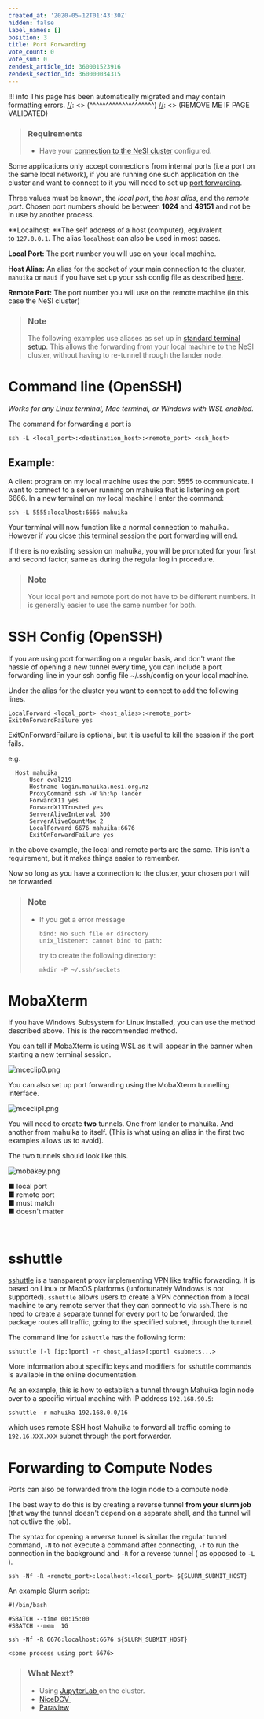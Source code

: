 ```yaml
---
created_at: '2020-05-12T01:43:30Z'
hidden: false
label_names: []
position: 3
title: Port Forwarding
vote_count: 0
vote_sum: 0
zendesk_article_id: 360001523916
zendesk_section_id: 360000034315
---
```



[//]: <> (REMOVE ME IF PAGE VALIDATED)
[//]: <> (vvvvvvvvvvvvvvvvvvvv)
!!! info
    This page has been automatically migrated and may contain formatting errors.
[//]: <> (^^^^^^^^^^^^^^^^^^^^)
[//]: <> (REMOVE ME IF PAGE VALIDATED)
> ### Requirements
>
> -   Have your [connection to the NeSI
>     cluster](https://support.nesi.org.nz/hc/en-gb/articles/360000625535-Standard-Terminal-Setup)
>     configured.

Some applications only accept connections from internal ports (i.e a
port on the same local network), if you are running one such application
on the cluster and want to connect to it you will need to set up [port
forwarding](https://en.wikipedia.org/wiki/Port_forwarding).

Three values must be known, the *local port*, the *host alias*, and the
*remote port*. Chosen port numbers should be between **1024** and
**49151** and not be in use by another process.

**Localhost: **The self address of a host (computer), equivalent
to `127.0.0.1`. The alias `localhost` can also be used in most cases.

**Local Port:** The port number you will use on your local machine. 

**Host Alias:** An alias for the socket of your main connection to the
cluster, `mahuika` or `maui` if you have set up your ssh config file as
described
[here](https://support.nesi.org.nz/hc/en-gb/articles/360000625535).

**Remote Port:** The port number you will use on the remote machine (in
this case the NeSI cluster)

> ### Note
>
> The following examples use aliases as set up in [standard terminal
> setup](https://support.nesi.org.nz/hc/en-gb/articles/360000625535).
> This allows the forwarding from your local machine to the NeSI
> cluster, without having to re-tunnel through the lander node.

# Command line (OpenSSH)

*Works for any Linux terminal, Mac terminal, or Windows with WSL
enabled.*

The command for forwarding a port is

    ssh -L <local_port>:<destination_host>:<remote_port> <ssh_host>

## Example:

A client program on my local machine uses the port 5555 to communicate.
I want to connect to a server running on mahuika that is listening on
port 6666. In a new terminal on my local machine I enter the command:

    ssh -L 5555:localhost:6666 mahuika 

Your terminal will now function like a normal connection to mahuika.
However if you close this terminal session the port forwarding will end.

If there is no existing session on mahuika, you will be prompted for
your first and second factor, same as during the regular log in
procedure. 

> ### Note
>
> Your local port and remote port do not have to be different numbers.
> It is generally easier to use the same number for both.

# SSH Config (OpenSSH)

If you are using port forwarding on a regular basis, and don't want the
hassle of opening a new tunnel every time, you can include a port
forwarding line in your ssh config file ~/.ssh/config on your local
machine.

Under the alias for the cluster you want to connect to add the following
lines.

    LocalForward <local_port> <host_alias>:<remote_port>
    ExitOnForwardFailure yes

ExitOnForwardFailure is optional, but it is useful to kill the session
if the port fails. 

e.g.

      Host mahuika
          User cwal219
          Hostname login.mahuika.nesi.org.nz
          ProxyCommand ssh -W %h:%p lander
          ForwardX11 yes
          ForwardX11Trusted yes
          ServerAliveInterval 300
          ServerAliveCountMax 2
          LocalForward 6676 mahuika:6676
          ExitOnForwardFailure yes

In the above example, the local and remote ports are the same. This
isn't a requirement, but it makes things easier to remember.

Now so long as you have a connection to the cluster, your chosen port
will be forwarded.

> ### Note
>
> -   If you get a error message
>
>         bind: No such file or directory
>         unix_listener: cannot bind to path: 
>
>     try to create the following directory:
>
>         mkdir -P ~/.ssh/sockets

# MobaXterm

If you have Windows Subsystem for Linux installed, you can use the
method described above. This is the recommended method.

You can tell if MobaXterm is using WSL as it will appear in the banner
when starting a new terminal session. 

![mceclip0.png](../../assets/images/360004708596_0.name_me.png)

You can also set up port forwarding using the MobaXterm tunnelling
interface.

![mceclip1.png](../../assets/images/360004708616_0.name_me.png)

You will need to create **two** tunnels. One from lander to mahuika. And
another from mahuika to itself. (This is what using an alias in the
first two examples allows us to avoid).

The two tunnels should look like this.

![mobakey.png](../../assets/images/360004580035_0.name_me.png)

■ local port  
■ remote port  
■ must match  
■ doesn't matter

 

# sshuttle 

[sshuttle](https://sshuttle.readthedocs.io/en/stable/) is a transparent
proxy implementing VPN like traffic forwarding. It is based on Linux or
MacOS platforms (unfortunately Windows is not supported). `sshuttle`
allows users to create a VPN connection from a local machine to any
remote server that they can connect to via `ssh`.There is no need to
create a separate tunnel for every port to be forwarded, the package
routes all traffic, going to the specified subnet, through the tunnel.

The command line for `sshuttle` has the following form:

    sshuttle [-l [ip:]port] -r <host_alias>[:port] <subnets...>

More information about specific keys and modifiers for sshuttle commands
is available in the online documentation.

As an example, this is how to establish a tunnel through Mahuika login
node over to a specific virtual machine with IP address `192.168.90.5`:

    sshuttle -r mahuika 192.168.0.0/16

which uses remote SSH host Mahuika to forward all traffic coming to
`192.16.XXX.XXX` subnet through the port forwarder.

# Forwarding to Compute Nodes

Ports can also be forwarded from the login node to a compute node.

The best way to do this is by creating a reverse tunnel **from your
slurm job** (that way the tunnel doesn't depend on a separate shell, and
the tunnel will not outlive the job). 

The syntax for opening a reverse tunnel is similar the regular tunnel
command, `-N` to not execute a command after connecting, `-f` to run the
connection in the background and `-R` for a reverse tunnel ( as opposed
to `-L` ).

    ssh -Nf -R <remote_port>:localhost:<local_port> ${SLURM_SUBMIT_HOST}

An example Slurm script:

    #!/bin/bash

    #SBATCH --time 00:15:00
    #SBATCH --mem  1G

    ssh -Nf -R 6676:localhost:6676 ${SLURM_SUBMIT_HOST}

    <some process using port 6676>

> ### What Next?
>
> -   Using
>     [JupyterLab ](https://support.nesi.org.nz/hc/en-gb/articles/360001093315)on
>     the cluster.
> -   [NiceDCV ](https://support.nesi.org.nz/hc/en-gb/articles/360000719156)
> -   [Paraview](https://support.nesi.org.nz/hc/en-gb/articles/360001002956-ParaView)
